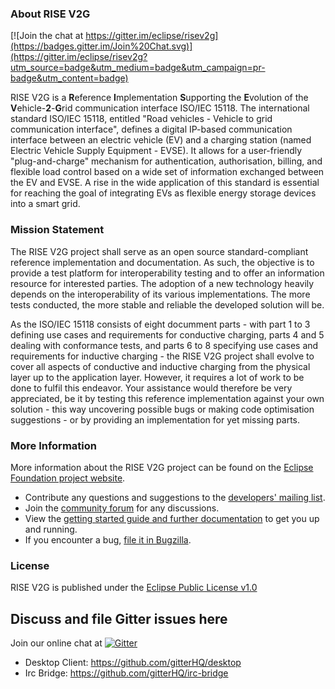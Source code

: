 ### About RISE V2G

[![Join the chat at https://gitter.im/eclipse/risev2g](https://badges.gitter.im/Join%20Chat.svg)](https://gitter.im/eclipse/risev2g?utm_source=badge&utm_medium=badge&utm_campaign=pr-badge&utm_content=badge)

RISE V2G is a **R**eference **I**mplementation **S**upporting the **E**volution of the **V**ehicle-**2**-**G**rid communication interface ISO/IEC 15118.
The international standard ISO/IEC 15118, entitled "Road vehicles - Vehicle to grid communication interface", defines a digital IP-based communication interface between an electric vehicle (EV) and a charging station (named Electric Vehicle Supply Equipment - EVSE). It allows for a user-friendly "plug-and-charge" mechanism for authentication, authorisation, billing, and flexible load control based on a wide set of information exchanged between the EV and EVSE.
A rise in the wide application of this standard is essential for reaching the goal of integrating EVs as flexible energy storage devices into a smart grid.


### Mission Statement
The RISE V2G project shall serve as an open source standard-compliant reference implementation and documentation. As such, the objective is to provide a test platform for interoperability testing and to offer an information resource for interested parties. The adoption of a new technology heavily depends on the interoperability of its various implementations. The more tests conducted, the more stable and reliable the developed solution will be.

As the ISO/IEC 15118 consists of eight documment parts - with part 1 to 3 defining use cases and requirements for conductive charging, parts 4 and 5 dealing with conformance tests, and parts 6 to 8 specifying use cases and requirements for inductive charging - the RISE V2G project shall evolve to cover all aspects of conductive and inductive charging from the physical layer up to the application layer. However, it requires a lot of work to be done to fulfil this endeavor.
Your assistance would therefore be very appreciated, be it by testing this reference implementation against your own solution - this way uncovering possible bugs or making code optimisation suggestions - or by providing an implementation for yet missing parts.

### More Information
More information about the RISE V2G project can be found on the [Eclipse Foundation project website](http://www.eclipse.org/risev2g). 

- Contribute any questions and suggestions to the [developers' mailing list](https://dev.eclipse.org/mailman/listinfo/risev2g-dev).
- Join the [community forum](http://www.eclipse.org/forums/index.php?t=thread&frm_id=310) for any discussions.
- View the [getting started guide and further documentation](https://wiki.eclipse.org/RISE_V2G) to get you up and running.
- If you encounter a bug, [file it in Bugzilla](https://bugs.eclipse.org/bugs/enter_bug.cgi?product=Risev2g).

### License
RISE V2G is published under the [Eclipse Public License v1.0](http://projects.eclipse.org/content/eclipse-public-license-1.0)


Discuss and file Gitter issues here
----

Join our online chat at [![Gitter](https://badges.gitter.im/gitterHQ/gitter.svg)](https://gitter.im/eclipse/risev2g)

* Desktop Client: https://github.com/gitterHQ/desktop
* Irc Bridge: https://github.com/gitterHQ/irc-bridge
